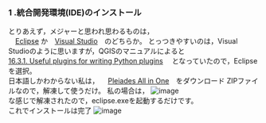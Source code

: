 ### 1 .統合開発環境(IDE)のインストール  
とりあえず，メジャーと思われ思わるものは，  
　[Eclipse](https://eclipse.org/) か　[Visual Studio](https://www.microsoft.com/ja-jp/dev/products/community.aspx)　のどちらか。 
とっつきやすいのは，Visual Studioのように思いますが，QGISのマニュアルによると  
[16.3.1. Useful plugins for writing Python plugins](https://docs.qgis.org/3.22/ja/docs/pyqgis_developer_cookbook/plugins/ide_debugging.html#id9)
 　となっていたので，Eclipse を選択。  
日本語しかわからない私は，
　[Pleiades All in One](https://mergedoc.osdn.jp/)　をダウンロード
 ZIPファイルなので，解凍して使うだけ。
 私の場合は，
 ![image](https://user-images.githubusercontent.com/86514652/179321894-a7290d27-5043-4539-bfab-eeb45f518c7f.png)  
な感じで解凍されたので，eclipse.exeを起動するだけです。  
これでインストールは完了
![image](https://user-images.githubusercontent.com/86514652/179321979-f6366b26-a8f8-423f-a13f-f0e058aaaca9.png)
